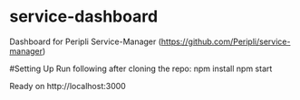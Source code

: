 # service-dashboard
Dashboard for Peripli Service-Manager (https://github.com/Peripli/service-manager)

#Setting Up
Run following after cloning the repo:
npm install
npm start

Ready on http://localhost:3000